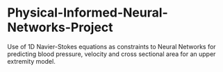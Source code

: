 # Physical-Informed-Neural-Networks-Project
Use of 1D Navier-Stokes equations as constraints to Neural Networks for predicting blood
pressure, velocity and cross sectional area for an upper extremity model.
